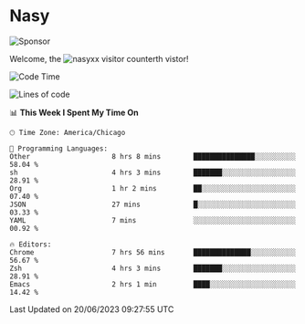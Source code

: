 # Nasy

<!--
<p align="center">
<img height="200" src="https://github-readme-stats.vercel.app/api?username=nasyxx&count_private=true&show_icons=true&theme=dracula&include_all_commits=true"/>
<img height="200" src="https://github-readme-stats.vercel.app/api/top-langs/?username=nasyxx&theme=dracula&hide=html,jupyter+notebook&count_private=true&show_icons=true"/>
</p>

  
----------------
-->

![Sponsor](https://img.shields.io/static/v1.svg?label=Sponsor&message=%E2%9D%A4&logo=GitHub&style=flat&color=pink)
 
Welcome, the ![nasyxx visitor counter](https://count.getloli.com/get/@nasyxx?theme=rule34)th vistor!
 
<!--START_SECTION:waka-->
![Code Time](http://img.shields.io/badge/Code%20Time-3%2C577%20hrs%2018%20mins-blue)

![Lines of code](https://img.shields.io/badge/From%20Hello%20World%20I%27ve%20Written-6.3%20million%20lines%20of%20code-blue)

📊 **This Week I Spent My Time On** 

```text
🕑︎ Time Zone: America/Chicago

💬 Programming Languages: 
Other                    8 hrs 8 mins        ███████████████░░░░░░░░░░   58.04 % 
sh                       4 hrs 3 mins        ███████░░░░░░░░░░░░░░░░░░   28.91 % 
Org                      1 hr 2 mins         ██░░░░░░░░░░░░░░░░░░░░░░░   07.40 % 
JSON                     27 mins             █░░░░░░░░░░░░░░░░░░░░░░░░   03.33 % 
YAML                     7 mins              ░░░░░░░░░░░░░░░░░░░░░░░░░   00.92 % 

🔥 Editors: 
Chrome                   7 hrs 56 mins       ██████████████░░░░░░░░░░░   56.67 % 
Zsh                      4 hrs 3 mins        ███████░░░░░░░░░░░░░░░░░░   28.91 % 
Emacs                    2 hrs 1 min         ████░░░░░░░░░░░░░░░░░░░░░   14.42 % 
```


 Last Updated on 20/06/2023 09:27:55 UTC
<!--END_SECTION:waka-->

<!-- ![visitors](https://visitor-badge.laobi.icu/badge?page_id=nasyxx.nasyxx) -->
